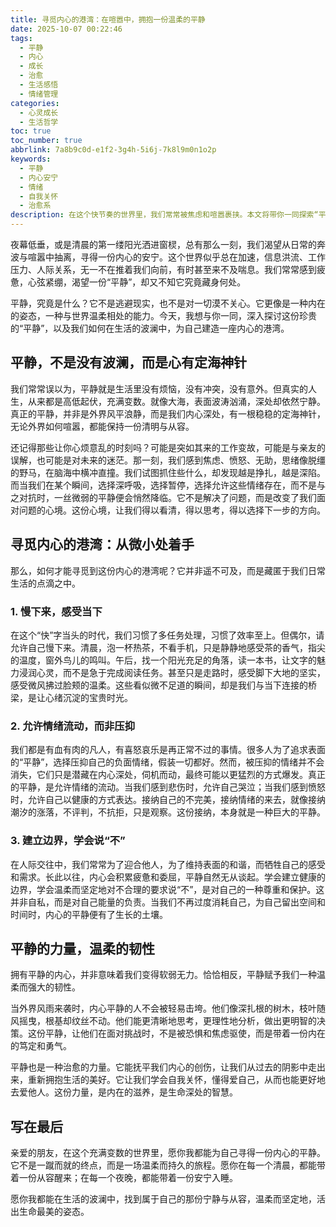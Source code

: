 ```yaml
---
title: 寻觅内心的港湾：在喧嚣中，拥抱一份温柔的平静
date: 2025-10-07 00:22:46
tags:
  - 平静
  - 内心
  - 成长
  - 治愈
  - 生活感悟
  - 情绪管理
categories:
  - 心灵成长
  - 生活哲学
toc: true
toc_number: true
abbrlink: 7a8b9c0d-e1f2-3g4h-5i6j-7k8l9m0n1o2p
keywords:
  - 平静
  - 内心安宁
  - 情绪
  - 自我关怀
  - 治愈系
description: 在这个快节奏的世界里，我们常常被焦虑和喧嚣裹挟。本文将带你一同探索“平静”的真谛，它并非逃避，而是内心深处的力量与温柔。通过细腻的感悟与真诚的分享，愿你也能在生活的波澜中，找到属于自己的那份宁静与从容。
---
```


夜幕低垂，或是清晨的第一缕阳光洒进窗棂，总有那么一刻，我们渴望从日常的奔波与喧嚣中抽离，寻得一份内心的安宁。这个世界似乎总在加速，信息洪流、工作压力、人际关系，无一不在推着我们向前，有时甚至来不及喘息。我们常常感到疲惫，心弦紧绷，渴望一份“平静”，却又不知它究竟藏身何处。

平静，究竟是什么？它不是逃避现实，也不是对一切漠不关心。它更像是一种内在的姿态，一种与世界温柔相处的能力。今天，我想与你一同，深入探讨这份珍贵的“平静”，以及我们如何在生活的波澜中，为自己建造一座内心的港湾。

## 平静，不是没有波澜，而是心有定海神针

我们常常误以为，平静就是生活里没有烦恼，没有冲突，没有意外。但真实的人生，从来都是高低起伏，充满变数。就像大海，表面波涛汹涌，深处却依然宁静。真正的平静，并非是外界风平浪静，而是我们内心深处，有一根稳稳的定海神针，无论外界如何喧嚣，都能保持一份清明与从容。

还记得那些让你心烦意乱的时刻吗？可能是突如其来的工作变故，可能是与亲友的误解，也可能是对未来的迷茫。那一刻，我们感到焦虑、愤怒、无助，思绪像脱缰的野马，在脑海中横冲直撞。我们试图抓住些什么，却发现越是挣扎，越是深陷。而当我们在某个瞬间，选择深呼吸，选择暂停，选择允许这些情绪存在，而不是与之对抗时，一丝微弱的平静便会悄然降临。它不是解决了问题，而是改变了我们面对问题的心境。这份心境，让我们得以看清，得以思考，得以选择下一步的方向。

## 寻觅内心的港湾：从微小处着手

那么，如何才能寻觅到这份内心的港湾呢？它并非遥不可及，而是藏匿于我们日常生活的点滴之中。

### 1. 慢下来，感受当下

在这个“快”字当头的时代，我们习惯了多任务处理，习惯了效率至上。但偶尔，请允许自己慢下来。清晨，泡一杯热茶，不看手机，只是静静地感受茶的香气，指尖的温度，窗外鸟儿的鸣叫。午后，找一个阳光充足的角落，读一本书，让文字的魅力浸润心灵，而不是急于完成阅读任务。甚至只是走路时，感受脚下大地的坚实，感受微风拂过脸颊的温柔。这些看似微不足道的瞬间，却是我们与当下连接的桥梁，是让心绪沉淀的宝贵时光。

### 2. 允许情绪流动，而非压抑

我们都是有血有肉的凡人，有喜怒哀乐是再正常不过的事情。很多人为了追求表面的“平静”，选择压抑自己的负面情绪，假装一切都好。然而，被压抑的情绪并不会消失，它们只是潜藏在内心深处，伺机而动，最终可能以更猛烈的方式爆发。真正的平静，是允许情绪的流动。当我们感到悲伤时，允许自己哭泣；当我们感到愤怒时，允许自己以健康的方式表达。接纳自己的不完美，接纳情绪的来去，就像接纳潮汐的涨落，不评判，不抗拒，只是观察。这份接纳，本身就是一种巨大的平静。

### 3. 建立边界，学会说“不”

在人际交往中，我们常常为了迎合他人，为了维持表面的和谐，而牺牲自己的感受和需求。长此以往，内心会积累疲惫和委屈，平静自然无从谈起。学会建立健康的边界，学会温柔而坚定地对不合理的要求说“不”，是对自己的一种尊重和保护。这并非自私，而是对自己能量的负责。当我们不再过度消耗自己，为自己留出空间和时间时，内心的平静便有了生长的土壤。

## 平静的力量，温柔的韧性

拥有平静的内心，并非意味着我们变得软弱无力。恰恰相反，平静赋予我们一种温柔而强大的韧性。

当外界风雨来袭时，内心平静的人不会被轻易击垮。他们像深扎根的树木，枝叶随风摇曳，根基却纹丝不动。他们能更清晰地思考，更理性地分析，做出更明智的决策。这份平静，让他们在面对挑战时，不是被恐惧和焦虑驱使，而是带着一份内在的笃定和勇气。

平静也是一种治愈的力量。它能抚平我们内心的创伤，让我们从过去的阴影中走出来，重新拥抱生活的美好。它让我们学会自我关怀，懂得爱自己，从而也能更好地去爱他人。这份力量，是内在的滋养，是生命深处的智慧。

## 写在最后

亲爱的朋友，在这个充满变数的世界里，愿你我都能为自己寻得一份内心的平静。它不是一蹴而就的终点，而是一场温柔而持久的旅程。愿你在每一个清晨，都能带着一份从容醒来；在每一个夜晚，都能带着一份安宁入睡。

愿你我都能在生活的波澜中，找到属于自己的那份宁静与从容，温柔而坚定地，活出生命最美的姿态。